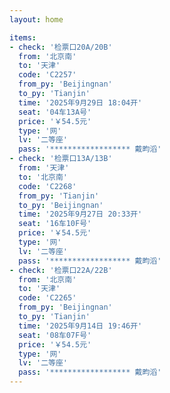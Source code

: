 ```yaml
---
layout: home

items:
- check: '检票口20A/20B'
  from: '北京南'
  to: '天津'
  code: 'C2257'
  from_py: 'Beijingnan'
  to_py: 'Tianjin'
  time: '2025年9月29日 18:04开'
  seat: '04车13A号'
  price: '￥54.5元'
  type: '网'
  lv: '二等座'
  pass: '****************** 戴畇滔'
- check: '检票口13A/13B'
  from: '天津'
  to: '北京南'
  code: 'C2268'
  from_py: 'Tianjin'
  to_py: 'Beijingnan'
  time: '2025年9月27日 20:33开'
  seat: '16车10F号'
  price: '￥54.5元'
  type: '网'
  lv: '二等座'
  pass: '****************** 戴畇滔'
- check: '检票口22A/22B'
  from: '北京南'
  to: '天津'
  code: 'C2265'
  from_py: 'Beijingnan'
  to_py: 'Tianjin'
  time: '2025年9月14日 19:46开'
  seat: '08车07F号'
  price: '￥54.5元'
  type: '网'
  lv: '二等座'
  pass: '****************** 戴畇滔'
---
```

<TrainTicket/>